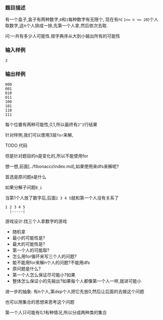 ### 题目描述

有一个盒子,盒子有两种数字,``0``和``1``每种数字有无限个,
现在有n( ``1<= n <= 20``)个人取数字,这n个人排成一排,先第一个人拿,然后依次去取.

问:一共有多少人可能性.按字典序从大到小输出所有的可能性

### 输入样例

```plaintext
3
```

### 输出样例

```plaintext
000
001
010
011
100
101
110
111
```
每个位置有两种可能性,0,1,所以最终有``2^2``行结果


针对样例,我们可以使用3层`for`来解,

TODO 代码

但是针对题目的n是变化的,所以不能使用for


想一想,前面[../fibonacci/index.md],如果使用来dfs来解呢?

首选是原问题``A``是什么

如果分解子问题``B_i``


当第1个人放了数字后,后面`2 3 4 5`就和第一个人没有关系了

```
1 2 3 4 5
  |-----|
```

游戏设计:找三个人拿数字的游戏

- 随机拿
- 最小的可能性是?
- 最大的可能性是?
- 第一个人的可能取?
- 怎么用for循环来写三个人的问题?
- 能不能用for来解n个人的问题?不能用dfs
- 原问题是什么?
- 第一个人怎么保证尽可能小?如果
- 整体怎么保证小的先输出?如果每个人都像第一个人一样,就进可能小


进一步的抽象: 有n个人,第$dep$个人把它先放0,然后让后面的去做这个问题


也可以用集合的思想来思考这个问题

第一个人只可能有0,1有种情况,所以分成两种类的集合

